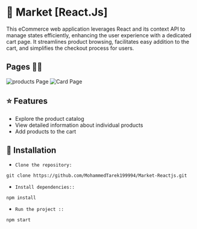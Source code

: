 # 🚀 Market [React.Js]

This eCommerce web application leverages React and its context API to manage states efficiently, enhancing the user experience with a dedicated cart page. It streamlines product browsing, facilitates easy addition to the cart, and simplifies the checkout process for users.

## Pages 👨‍💻

![products Page](frontend/screenshots/01.png?raw=true)
![Card Page](frontend/screenshots/02.png?raw=true)

## ⭐ Features

- Explore the product catalog
- View detailed information about individual products
- Add products to the cart

## 🚀 Installation

- `Clone the repository:`

```
git clone https://github.com/MohammedTarek199994/Market-Reactjs.git
```

- `Install dependencies::`

```
npm install
```

- `Run the project ::`

```
npm start
```
